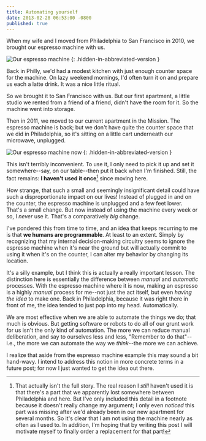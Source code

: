 ```yaml
---
title: Automating yourself
date: 2013-02-28 06:53:00 -0800
published: true
---
```


When my wife and I moved from Philadelphia to San Francisco in 2010, we brought our espresso machine with us.

![Our espresso machine](/images/espresso_machine_thumb.jpg)
{: .hidden-in-abbreviated-version }

Back in Philly, we'd had a modest kitchen with just enough counter space for the machine. On lazy weekend mornings, I'd often turn it on and prepare us each a latte drink. It was a nice little ritual.

So we brought it to San Francisco with us. But our first apartment, a little studio we rented from a friend of a friend, didn't have the room for it. So the machine went into storage.

Then in 2011, we moved to our current apartment in the Mission. The espresso machine is back; but we don't have quite the counter space that we did in Philadelphia, so it's sitting on a little cart underneath our microwave, unplugged.

![Our espresso machine now](/images/espresso_machine2.jpg)
{: .hidden-in-abbreviated-version }

This isn't terribly inconvenient. To use it, I only need to pick it up and set it somewhere--say, on our table--then put it back when I'm finished. Still, the fact remains: **I haven't used it once**[^unused-espresso-machine] since moving here.

How strange, that such a small and seemingly insignificant detail could have such a disproportionate impact on our lives! Instead of plugged in and on the counter, the espresso machine is unplugged and a few feet lower. That's a small change. But now instead of using the machine every week or so, I *never* use it. That's a comparatively *big* change.

I've pondered this from time to time, and an idea that keeps recurring to me is that **we humans are programmable**. At least to an extent. Simply by recognizing that my internal decision-making circuitry seems to ignore the espresso machine when it's near the ground but will actually commit to using it when it's on the counter, I can alter my behavior by changing its location.

It's a silly example, but I think this is actually a really important lesson. The distinction here is essentially the difference between *manual* and *automatic* processes. With the espresso machine where it is now, making an espresso is a highly *manual* process for me--not just the act itself, but even *having the idea* to make one. Back in Philadelphia, because it was right there in front of me, the idea tended to just pop into my head. Automatically.

We are most effective when we are able to automate the things we do; that much is obvious. But getting software or robots to do all of our grunt work for us isn't the only kind of automation. The more we can reduce manual deliberation, and say to ourselves less and less, "Remember to do that"--i.e., the more we can automate the way we *think*--the more we can achieve.

I realize that aside from the espresso machine example this may sound a bit hand-wavy. I intend to address this notion in more concrete terms in a future post; for now I just wanted to get the idea out there.

[^unused-espresso-machine]: That actually isn't the full story. The real reason I *still* haven't used it is that there's a part that we apparently lost somewhere between Philadelphia and here. But I've only included this detail in a footnote because it doesn't really change my argument; I only even *noticed* this part was missing after we'd already been in our new apartment for several months. So it's clear that I am not using the machine nearly as often as I used to. In addition, I'm hoping that by writing this post I will motivate myself to finally order a replacement for that part!
